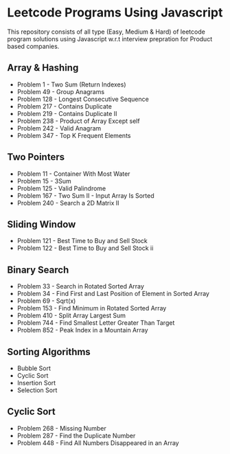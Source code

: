 # Leetcode Programs Using Javascript

This repository consists of all type (Easy, Medium & Hard) of leetcode program solutions using Javascript w.r.t interview prepration for Product based companies.

## Array & Hashing
- Problem 1 - Two Sum (Return Indexes)
- Problem 49 - Group Anagrams
- Problem 128 - Longest Consecutive Sequence
- Problem 217 - Contains Duplicate
- Problem 219 - Contains Duplicate II
- Problem 238 - Product of Array Except self
- Problem 242 - Valid Anagram
- Problem 347 - Top K Frequent Elements

## Two Pointers
- Problem 11 - Container With Most Water
- Problem 15 - 3Sum
- Problem 125 - Valid Palindrome
- Problem 167 - Two Sum II - Input Array Is Sorted
- Problem 240 - Search a 2D Matrix II

## Sliding Window
- Problem 121 - Best Time to Buy and Sell Stock
- Problem 122 - Best Time to Buy and Sell Stock ii

## Binary Search
- Problem 33 - Search in Rotated Sorted Array
- Problem 34 - Find First and Last Position of Element in Sorted Array
- Problem 69 - Sqrt(x)
- Problem 153 - Find Minimum in Rotated Sorted Array
- Problem 410 - Split Array Largest Sum
- Problem 744 - Find Smallest Letter Greater Than Target
- Problem 852 - Peak Index in a Mountain Array

## Sorting Algorithms
- Bubble Sort
- Cyclic Sort
- Insertion Sort
- Selection Sort

## Cyclic Sort
- Problem 268 - Missing Number
- Problem 287 - Find the Duplicate Number
- Problem 448 - Find All Numbers Disappeared in an Array